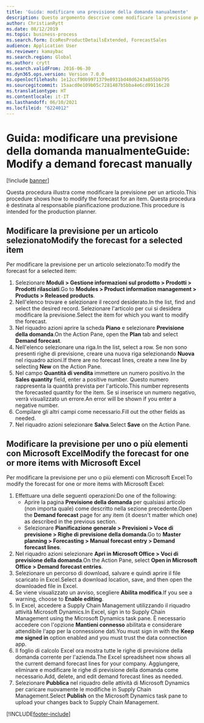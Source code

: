 ```yaml
---
title: 'Guida: modificare una previsione della domanda manualmente'
description: Questo argomento descrive come modificare la previsione per un articolo
author: ChristianRytt
ms.date: 08/12/2019
ms.topic: business-process
ms.search.form: EcoResProductDetailsExtended, ForecastSales
audience: Application User
ms.reviewer: kamaybac
ms.search.region: Global
ms.author: crytt
ms.search.validFrom: 2016-06-30
ms.dyn365.ops.version: Version 7.0.0
ms.openlocfilehash: 1e12ccf90b9971379e8931bd48d6243a855bb795
ms.sourcegitcommit: 15aacd0e109b05c7281407b5bba4e6cd99116c28
ms.translationtype: HT
ms.contentlocale: it-IT
ms.lasthandoff: 06/10/2021
ms.locfileid: "6224012"
---
```

# <a name="guide-modify-a-demand-forecast-manually"></a><span data-ttu-id="c7bd1-103">Guida: modificare una previsione della domanda manualmente</span><span class="sxs-lookup"><span data-stu-id="c7bd1-103">Guide: Modify a demand forecast manually</span></span>

[!include [banner](../../includes/banner.md)]

<span data-ttu-id="c7bd1-104">Questa procedura illustra come modificare la previsione per un articolo.</span><span class="sxs-lookup"><span data-stu-id="c7bd1-104">This procedure shows how to modify the forecast for an item.</span></span> <span data-ttu-id="c7bd1-105">Questa procedura è destinata al responsabile pianificazione produzione.</span><span class="sxs-lookup"><span data-stu-id="c7bd1-105">This procedure is intended for the production planner.</span></span>

## <a name="modify-the-forecast-for-a-selected-item"></a><span data-ttu-id="c7bd1-106">Modificare la previsione per un articolo selezionato</span><span class="sxs-lookup"><span data-stu-id="c7bd1-106">Modify the forecast for a selected item</span></span>

<span data-ttu-id="c7bd1-107">Per modificare la previsione per un articolo selezionato:</span><span class="sxs-lookup"><span data-stu-id="c7bd1-107">To modify the forecast for a selected item:</span></span>

1. <span data-ttu-id="c7bd1-108">Selezionare **Moduli \> Gestione informazioni sul prodotto \> Prodotti \> Prodotti rilasciati**.</span><span class="sxs-lookup"><span data-stu-id="c7bd1-108">Go to **Modules \> Product information management \> Products \> Released products**.</span></span>
1. <span data-ttu-id="c7bd1-109">Nell'elenco trovare e selezionare il record desiderato.</span><span class="sxs-lookup"><span data-stu-id="c7bd1-109">In the list, find and select the desired record.</span></span> <span data-ttu-id="c7bd1-110">Selezionare l'articolo per cui si desidera modificare la previsione.</span><span class="sxs-lookup"><span data-stu-id="c7bd1-110">Select the item for which you want to modify the forecast.</span></span>
1. <span data-ttu-id="c7bd1-111">Nel riquadro azioni aprire la scheda **Piano** e selezionare **Previsione della domanda**.</span><span class="sxs-lookup"><span data-stu-id="c7bd1-111">On the Action Pane, open the **Plan** tab and select **Demand forecast**.</span></span>
1. <span data-ttu-id="c7bd1-112">Nell'elenco selezionare una riga.</span><span class="sxs-lookup"><span data-stu-id="c7bd1-112">In the list, select a row.</span></span> <span data-ttu-id="c7bd1-113">Se non sono presenti righe di previsione, creare una nuova riga selezionando **Nuova** nel riquadro azioni.</span><span class="sxs-lookup"><span data-stu-id="c7bd1-113">If there are no forecast lines, create a new line by selecting **New** on the Action Pane.</span></span>  
1. <span data-ttu-id="c7bd1-114">Nel campo **Quantità di vendita** immettere un numero positivo.</span><span class="sxs-lookup"><span data-stu-id="c7bd1-114">In the **Sales quantity** field, enter a positive number.</span></span> <span data-ttu-id="c7bd1-115">Questo numero rappresenta la quantità prevista per l'articolo.</span><span class="sxs-lookup"><span data-stu-id="c7bd1-115">This number represents the forecasted quantity for the item.</span></span> <span data-ttu-id="c7bd1-116">Se si inserisce un numero negativo, verrà visualizzato un errore.</span><span class="sxs-lookup"><span data-stu-id="c7bd1-116">An error will be shown if you enter a negative number.</span></span>
1. <span data-ttu-id="c7bd1-117">Compilare gli altri campi come necessario.</span><span class="sxs-lookup"><span data-stu-id="c7bd1-117">Fill out the other fields as needed.</span></span>
1. <span data-ttu-id="c7bd1-118">Nel riquadro azioni selezionare **Salva**.</span><span class="sxs-lookup"><span data-stu-id="c7bd1-118">Select **Save** on the Action Pane.</span></span>

## <a name="modify-the-forecast-for-one-or-more-items-with-microsoft-excel"></a><span data-ttu-id="c7bd1-119">Modificare la previsione per uno o più elementi con Microsoft Excel</span><span class="sxs-lookup"><span data-stu-id="c7bd1-119">Modify the forecast for one or more items with Microsoft Excel</span></span>

<span data-ttu-id="c7bd1-120">Per modificare la previsione per uno o più elementi con Microsoft Excel:</span><span class="sxs-lookup"><span data-stu-id="c7bd1-120">To modify the forecast for one or more items with Microsoft Excel:</span></span>

1. <span data-ttu-id="c7bd1-121">Effettuare una delle seguenti operazioni:</span><span class="sxs-lookup"><span data-stu-id="c7bd1-121">Do one of the following:</span></span>
    - <span data-ttu-id="c7bd1-122">Aprire la pagina **Previsione della domanda** per qualsiasi articolo (non importa quale) come descritto nella sezione precedente.</span><span class="sxs-lookup"><span data-stu-id="c7bd1-122">Open the **Demand forecast** page for any item (it doesn't matter which one) as described in the previous section.</span></span>
    - <span data-ttu-id="c7bd1-123">Selezionare **Pianificazione generale \> Previsioni \> Voce di previsione \> Righe di previsione della domanda**.</span><span class="sxs-lookup"><span data-stu-id="c7bd1-123">Go to **Master planning \> Forecasting \> Manual forecast entry \> Demand forecast lines**.</span></span>
1. <span data-ttu-id="c7bd1-124">Nel riquadro azioni selezionare **Apri in Microsoft Office \> Voci di previsione della domanda**.</span><span class="sxs-lookup"><span data-stu-id="c7bd1-124">On the Action Pane, select **Open in Microsoft Office \> Demand forecast entries**.</span></span>
1. <span data-ttu-id="c7bd1-125">Selezionare un percorso di download, salvare e quindi aprire il file scaricato in Excel.</span><span class="sxs-lookup"><span data-stu-id="c7bd1-125">Select a download location, save, and then open the downloaded file in Excel.</span></span>
1. <span data-ttu-id="c7bd1-126">Se viene visualizzato un avviso, scegliere **Abilita modifica**.</span><span class="sxs-lookup"><span data-stu-id="c7bd1-126">If you see a warning, choose to **Enable editing**.</span></span>
1. <span data-ttu-id="c7bd1-127">In Excel, accedere a Supply Chain Management utilizzando il riquadro attività Microsoft Dynamics.</span><span class="sxs-lookup"><span data-stu-id="c7bd1-127">In Excel, sign in to Supply Chain Management using the Microsoft Dynamics task pane.</span></span> <span data-ttu-id="c7bd1-128">È necessario accedere con l'opzione **Mantieni connesso** abilitata e considerare attendibile l'app per la connessione dati.</span><span class="sxs-lookup"><span data-stu-id="c7bd1-128">You must sign in with the **Keep me signed in** option enabled and you must trust the data connection app.</span></span>
1. <span data-ttu-id="c7bd1-129">Il foglio di calcolo Excel ora mostra tutte le righe di previsione della domanda corrente per l'azienda.</span><span class="sxs-lookup"><span data-stu-id="c7bd1-129">The Excel spreadsheet now shows all the current demand forecast lines for your company.</span></span>  <span data-ttu-id="c7bd1-130">Aggiungere, eliminare e modificare le righe di previsione della domanda come necessario.</span><span class="sxs-lookup"><span data-stu-id="c7bd1-130">Add, delete, and edit demand forecast lines as needed.</span></span>
1. <span data-ttu-id="c7bd1-131">Selezionare **Pubblica** nel riquadro delle attività di Microsoft Dynamics per caricare nuovamente le modifiche in Supply Chain Management.</span><span class="sxs-lookup"><span data-stu-id="c7bd1-131">Select **Publish** on the Microsoft Dynamics task pane to upload your changes back to Supply Chain Management.</span></span>


[!INCLUDE[footer-include](../../../includes/footer-banner.md)]
